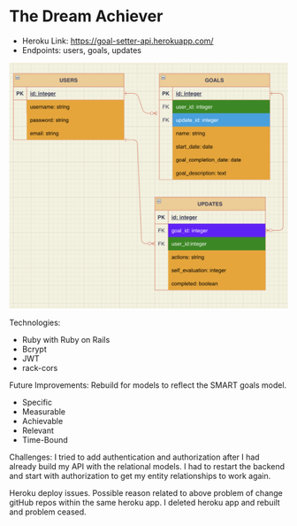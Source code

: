 # The Dream Achiever

* Heroku Link: https://goal-setter-api.herokuapp.com/
* Endpoints: users, goals, updates

![Entity Relationship Diagram](./ERD.png)

Technologies:
* Ruby with Ruby on Rails
* Bcrypt
* JWT
* rack-cors

Future Improvements:
Rebuild for models to reflect the SMART goals model.
- Specific
- Measurable
- Achievable
- Relevant
- Time-Bound

Challenges:
I tried to add authentication and authorization after I had already build my API with the relational models. I had to restart the backend and start with authorization to get my entity relationships to work again.

Heroku deploy issues. Possible reason related to above problem of change gitHub repos within the same heroku app. I deleted heroku app and rebuilt and problem ceased.


